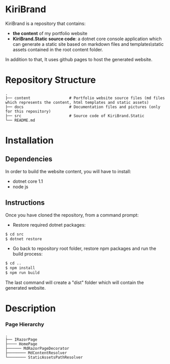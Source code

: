 # KiriBrand 

KiriBrand is a repository that contains:
* **the content** of my portfolio website 
* **KiriBrand.Static source code**: a dotnet core console application which can generate a static site based on markdown files and templates\static assets contained in the root content folder.

In addition to that, It uses github pages to host the generated website.

# Repository Structure

    .
    ├── content                 # Portfolio website source files (md files which represents the content, html templates and static assets)
    ├── docs                    # Documentation files and pictures (only for this repository)
    ├── src                     # Source code of KiriBrand.Static
    └── README.md
    

# Installation 

## Dependencies

In order to build the website content, you will have to install:
* dotnet core 1.1
* node js

## Instructions

Once you have cloned the repository, from a command prompt:

* Restore required dotnet packages:
``` sh
$ cd src
$ dotnet restore
```

* Go back to repository root folder, restore npm packages and run the build process:

``` sh
$ cd .. 
$ npm install
$ npm run build
```

The last command will create a "dist" folder which will contain the generated website.

# Description

### Page Hierarchy
    .
    ├── IRazorPage 
    ├──── HomePage  
    ├────── MdRazorPageDecorator
    ├──────── MdContentResolver
    └──────── StaticAssetsPathResolver
